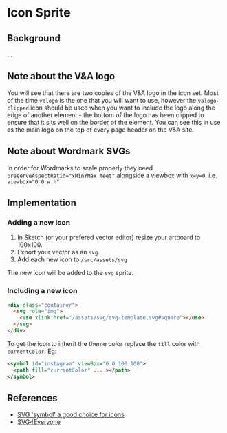 # Icon Sprite

## Background

...

## Note about the V&A logo

You will see that there are two copies of the V&A logo in the icon set. Most of the time `valogo` is the one that you will want to use, however the `valogo-clipped` icon should be used when you want to include the logo along the edge of another element - the bottom of the logo has been clipped to ensure that it sits well on the border of the element. You can see this in use as the main logo on the top of every page header on the V&A site.

## Note about Wordmark SVGs

In order for Wordmarks to scale properly they need `preserveAspectRatio="xMinYMax meet"` alongside a viewbox with `x=y=0`, i.e. `viewbox="0 0 w h"`

## Implementation

### Adding a new icon

1. In Sketch (or your prefered vector editor) resize your artboard to 100x100.
2. Export your vector as an `svg`.
3. Add each new icon to `/src/assets/svg`

The new icon will be added to the `svg` sprite.

### Including a new icon

```html
<div class="container">
  <svg role="img">
    <use xlink:href="/assets/svg/svg-template.svg#square"></use>
  </svg>
</div>
```

To get the icon to inherit the theme color replace the `fill` color with `currentColor`. Eg:

```svg
<symbol id="instagram" viewBox="0 0 100 100">
  <path fill="currentColor" ... ></path>
</symbol>
```

## References

- [SVG 'symbol' a good choice for icons](https://css-tricks.com/svg-symbol-good-choice-icons/)
- [SVG4Everyone](https://www.npmjs.com/package/svg4everybody)
